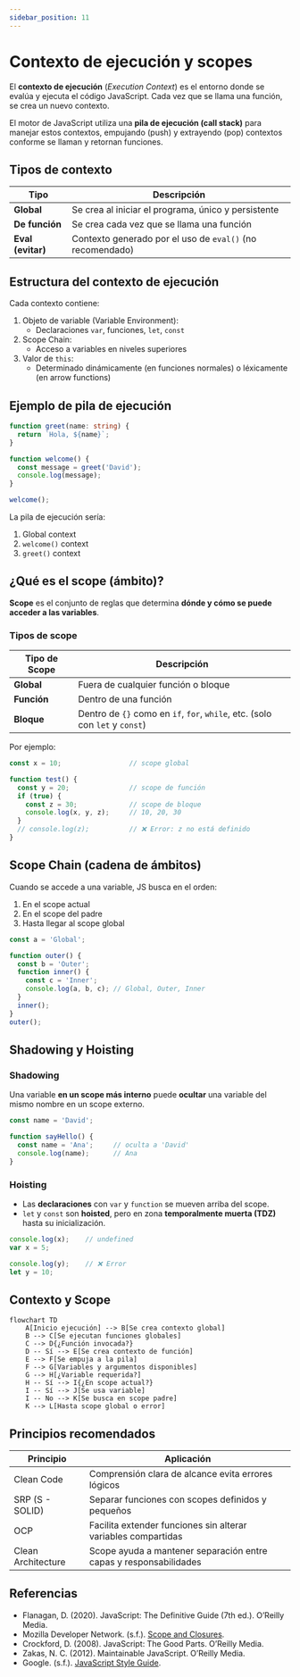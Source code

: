 ```yaml
---
sidebar_position: 11
---
```


# Contexto de ejecución y scopes

El **contexto de ejecución** (*Execution Context*) es el entorno donde se evalúa y ejecuta el código JavaScript. Cada vez que se llama una función, se crea un nuevo contexto.

El motor de JavaScript utiliza una **pila de ejecución (call stack)** para manejar estos contextos, empujando (push) y extrayendo (pop) contextos conforme se llaman y retornan funciones.

## Tipos de contexto

|Tipo|Descripción|
|--|--|
|**Global**|Se crea al iniciar el programa, único y persistente|
|**De función**|Se crea cada vez que se llama una función|
|**Eval (evitar)**|Contexto generado por el uso de `eval()` (no recomendado)|

## Estructura del contexto de ejecución

Cada contexto contiene:

1. Objeto de variable (Variable Environment):
   - Declaraciones `var`, funciones, `let`, `const`
2. Scope Chain:
   - Acceso a variables en niveles superiores
3. Valor de `this`:
   - Determinado dinámicamente (en funciones normales) o léxicamente (en arrow functions)

## Ejemplo de pila de ejecución

```ts showLineNumbers
function greet(name: string) {
  return `Hola, ${name}`;
}

function welcome() {
  const message = greet('David');
  console.log(message);
}

welcome();
```

La pila de ejecución sería:

1. Global context
2. `welcome()` context
3. `greet()` context

## ¿Qué es el scope (ámbito)?

**Scope** es el conjunto de reglas que determina **dónde y cómo se puede acceder a las variables**.

### Tipos de scope

|Tipo de Scope|Descripción|
|--|--|
|**Global**|Fuera de cualquier función o bloque|
|**Función**|Dentro de una función|
|**Bloque**|Dentro de `{}` como en `if`, `for`, `while`, etc. (solo con `let` y `const`)|

Por ejemplo:

```ts showLineNumbers
const x = 10;                 // scope global

function test() {
  const y = 20;               // scope de función
  if (true) {
    const z = 30;             // scope de bloque
    console.log(x, y, z);     // 10, 20, 30
  }
  // console.log(z);          // ❌ Error: z no está definido
}
```

## Scope Chain (cadena de ámbitos)

Cuando se accede a una variable, JS busca en el orden:

1. En el scope actual
2. En el scope del padre
3. Hasta llegar al scope global

```ts showLineNumbers
const a = 'Global';

function outer() {
  const b = 'Outer';
  function inner() {
    const c = 'Inner';
    console.log(a, b, c); // Global, Outer, Inner
  }
  inner();
}
outer();
```

## Shadowing y Hoisting

### Shadowing

Una variable **en un scope más interno** puede **ocultar** una variable del mismo nombre en un scope externo.

```ts showLineNumbers
const name = 'David';

function sayHello() {
  const name = 'Ana';     // oculta a 'David'
  console.log(name);      // Ana
}
```

### Hoisting

- Las **declaraciones** con `var` y `function` se mueven arriba del scope.
- `let` y `const` son **hoisted**, pero en zona **temporalmente muerta (TDZ)** hasta su inicialización.

```ts
console.log(x);    // undefined
var x = 5;

console.log(y);    // ❌ Error
let y = 10;
```

## Contexto y Scope

```mermaid
flowchart TD
    A[Inicio ejecución] --> B[Se crea contexto global]
    B --> C[Se ejecutan funciones globales]
    C --> D{¿Función invocada?}
    D -- Sí --> E[Se crea contexto de función]
    E --> F[Se empuja a la pila]
    F --> G[Variables y argumentos disponibles]
    G --> H[¿Variable requerida?]
    H -- Sí --> I{¿En scope actual?}
    I -- Sí --> J[Se usa variable]
    I -- No --> K[Se busca en scope padre]
    K --> L[Hasta scope global o error]
```

## Principios recomendados

|Principio|Aplicación|
|--|--|
|Clean Code|Comprensión clara de alcance evita errores lógicos|
|SRP (S - SOLID)|Separar funciones con scopes definidos y pequeños|
|OCP|Facilita extender funciones sin alterar variables compartidas|
|Clean Architecture|Scope ayuda a mantener separación entre capas y responsabilidades|

## Referencias

- Flanagan, D. (2020). JavaScript: The Definitive Guide (7th ed.). O’Reilly Media.
- Mozilla Developer Network. (s.f.). [Scope and Closures](https://developer.mozilla.org/en-US/docs/Web/JavaScript/Closures).
- Crockford, D. (2008). JavaScript: The Good Parts. O’Reilly Media.
- Zakas, N. C. (2012). Maintainable JavaScript. O’Reilly Media.
- Google. (s.f.). [JavaScript Style Guide](https://google.github.io/styleguide/jsguide.html).

